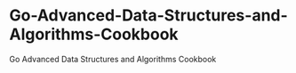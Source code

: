 # Go-Advanced-Data-Structures-and-Algorithms-Cookbook
Go Advanced Data Structures and Algorithms Cookbook
